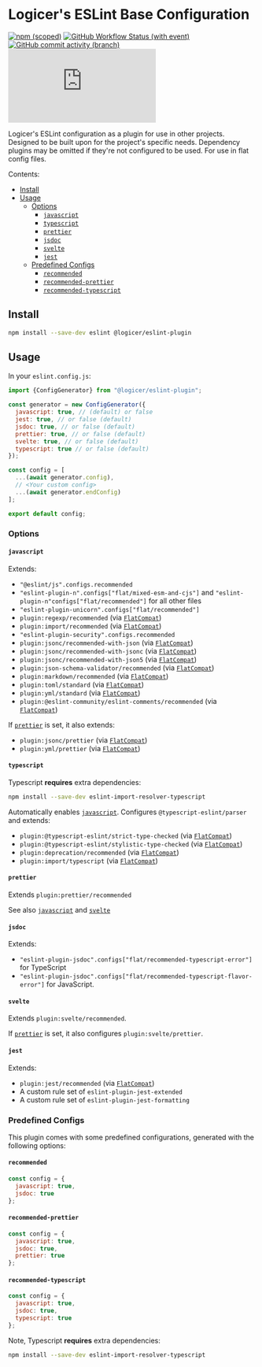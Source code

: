 # Logicer's ESLint Base Configuration

[![npm (scoped)](https://img.shields.io/npm/v/%40logicer/eslint-plugin)](https://www.npmjs.com/package/@logicer/eslint-plugin)
[![GitHub Workflow Status (with event)](https://img.shields.io/github/actions/workflow/status/Logicer16/eslint-plugin/style.yml)](https://github.com/Logicer16/eslint-plugin/actions)
[![GitHub commit activity (branch)](https://img.shields.io/github/commit-activity/m/Logicer16/ESLint-plugin)](https://github.com/Logicer16/eslint-plugin/graphs/contributors)
[![Type Coverage](https://img.shields.io/badge/dynamic/json.svg?label=type%20coverage&suffix=%&query=$.typeCoverage.atLeast&uri=https%3A%2F%2Fraw.githubusercontent.com%2FLogicer16%2Feslint-plugin%2Fmain%2Fpackage.json)](https://github.com/plantain-00/type-coverage)

Logicer's ESLint configuration as a plugin for use in other projects. Designed to be built upon for the project's specific needs. Dependency plugins may be omitted if they're not configured to be used. For use in flat config files.

Contents:

- [Install](#install)
- [Usage](#usage)
  - [Options](#options)
    - [`javascript`](#javascript)
    - [`typescript`](#typescript)
    - [`prettier`](#prettier)
    - [`jsdoc`](#jsdoc)
    - [`svelte`](#svelte)
    - [`jest`](#jest)
  - [Predefined Configs](#predefined-configs)
    - [`recommended`](#recommended)
    - [`recommended-prettier`](#recommended-prettier)
    - [`recommended-typescript`](#recommended-typescript)

## Install

```sh
npm install --save-dev eslint @logicer/eslint-plugin
```

## Usage

In your `eslint.config.js`:

```js
import {ConfigGenerator} from "@logicer/eslint-plugin";

const generator = new ConfigGenerator({
  javascript: true, // (default) or false
  jest: true, // or false (default)
  jsdoc: true, // or false (default)
  prettier: true, // or false (default)
  svelte: true, // or false (default)
  typescript: true // or false (default)
});

const config = [
  ...(await generator.config),
  // <Your custom config>
  ...(await generator.endConfig)
];

export default config;
```

### Options

#### `javascript`

Extends:

- `"@eslint/js".configs.recommended`
- `"eslint-plugin-n".configs["flat/mixed-esm-and-cjs"]` and `"eslint-plugin-n"configs["flat/recommended"]` for all other files
- `"eslint-plugin-unicorn".configs["flat/recommended"]`
- `plugin:regexp/recommended` (via [`FlatCompat`](https://github.com/eslint/eslintrc#usage))
- `plugin:import/recommended` (via [`FlatCompat`](https://github.com/eslint/eslintrc#usage))
- `"eslint-plugin-security".configs.recommended`
- `plugin:jsonc/recommended-with-json` (via [`FlatCompat`](https://github.com/eslint/eslintrc#usage))
- `plugin:jsonc/recommended-with-jsonc` (via [`FlatCompat`](https://github.com/eslint/eslintrc#usage))
- `plugin:jsonc/recommended-with-json5` (via [`FlatCompat`](https://github.com/eslint/eslintrc#usage))
- `plugin:json-schema-validator/recommended` (via [`FlatCompat`](https://github.com/eslint/eslintrc#usage))
- `plugin:markdown/recommended` (via [`FlatCompat`](https://github.com/eslint/eslintrc#usage))
- `plugin:toml/standard` (via [`FlatCompat`](https://github.com/eslint/eslintrc#usage))
- `plugin:yml/standard` (via [`FlatCompat`](https://github.com/eslint/eslintrc#usage))
- `plugin:@eslint-community/eslint-comments/recommended` (via [`FlatCompat`](https://github.com/eslint/eslintrc#usage))

If [`prettier`](#prettier) is set, it also extends:

- `plugin:jsonc/prettier` (via [`FlatCompat`](https://github.com/eslint/eslintrc#usage))
- `plugin:yml/prettier` (via [`FlatCompat`](https://github.com/eslint/eslintrc#usage))

#### `typescript`

Typescript **requires** extra dependencies:

```sh
npm install --save-dev eslint-import-resolver-typescript
```

Automatically enables [`javascript`](#javascript). Configures `@typescript-eslint/parser` and extends:

- `plugin:@typescript-eslint/strict-type-checked` (via [`FlatCompat`](https://github.com/eslint/eslintrc#usage))
- `plugin:@typescript-eslint/stylistic-type-checked` (via [`FlatCompat`](https://github.com/eslint/eslintrc#usage))
- `plugin:deprecation/recommended` (via [`FlatCompat`](https://github.com/eslint/eslintrc#usage))
- `plugin:import/typescript` (via [`FlatCompat`](https://github.com/eslint/eslintrc#usage))

#### `prettier`

Extends `plugin:prettier/recommended`

See also [`javascript`](#javascript) and [`svelte`](#svelte)

#### `jsdoc`

Extends:

- `"eslint-plugin-jsdoc".configs["flat/recommended-typescript-error"]` for TypeScript
- `"eslint-plugin-jsdoc".configs["flat/recommended-typescript-flavor-error"]` for JavaScript.

#### `svelte`

Extends `plugin:svelte/recommended`.

If [`prettier`](#prettier) is set, it also configures `plugin:svelte/prettier`.

#### `jest`

Extends:

- `plugin:jest/recommended` (via [`FlatCompat`](https://github.com/eslint/eslintrc#usage))
- A custom rule set of `eslint-plugin-jest-extended`
- A custom rule set of `eslint-plugin-jest-formatting`

### Predefined Configs

This plugin comes with some predefined configurations, generated with the following options:

#### `recommended`

```js
const config = {
  javascript: true,
  jsdoc: true
};
```

#### `recommended-prettier`

```js
const config = {
  javascript: true,
  jsdoc: true,
  prettier: true
};
```

#### `recommended-typescript`

```js
const config = {
  javascript: true,
  jsdoc: true,
  typescript: true
};
```

Note, Typescript **requires** extra dependencies:

```sh
npm install --save-dev eslint-import-resolver-typescript
```
